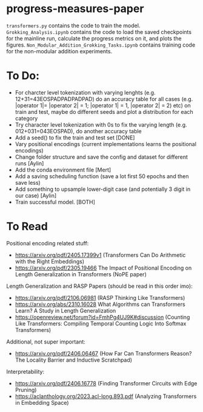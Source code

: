 # progress-measures-paper

`transformers.py` contains the code to train the model. `Grokking_Analysis.ipynb` contains the code to load the saved checkpoints for the mainline run, calculate the progress metrics on it, and plots the figures. `Non_Modular_Addition_Grokking_Tasks.ipynb` contains training code for the non-modular addition experiments.

# To Do:
- For charcter level tokenization with varying lenghts (e.g. 12+31=43EOSPADPADPADPAD) do an accuracy table for all cases (e.g. |operator 1|= |operator 2| = 1; |operator 1| = 1,  |operator 2| = 2) etc) on train and test, maybe do different seeds and plot a distribution for each category
- Try character level tokenization with 0s to fix the varying length (e.g. 012+031=043EOSPAD), do another accuracy table
- Add a seed() to fix the train and test set [DONE]
- Vary positional encodings (current implementations learns the positional encodings)
- Change folder structure and save the config and dataset for different runs [Aylin]
- Add the conda environment file [Mert]
- Add a saving scheduling function (save a lot first 50 epochs and then save less)
- Add something to upsample lower-digit case (and potentially 3 digit in our case) [Aylin]
- Train successful model. [BOTH]

# To Read

Positional encoding related stuff:

- https://arxiv.org/pdf/2405.17399v1 (Transformers Can Do Arithmetic with the
Right Embeddings)
- https://arxiv.org/pdf/2305.19466 The Impact of Positional Encoding on Length
Generalization in Transformers (NoPE paper)

Length Generalization and RASP Papers (should be read in this order imo):
- https://arxiv.org/pdf/2106.06981 (RASP Thinking Like Transformers)
- https://arxiv.org/abs/2310.16028 What Algorithms can Transformers Learn? A Study in Length Generalization
- https://openreview.net/forum?id=FmhPg4UJ9K#discussion (Counting Like Transformers: Compiling Temporal Counting Logic Into Softmax Transformers)

Additional, not super important:
- https://arxiv.org/pdf/2406.06467 (How Far Can Transformers Reason? The Locality Barrier and Inductive Scratchpad)

Interpretability: 

- https://arxiv.org/pdf/2406.16778 (Finding Transformer Circuits with Edge Pruning)
- https://aclanthology.org/2023.acl-long.893.pdf (Analyzing Transformers in Embedding Space)


